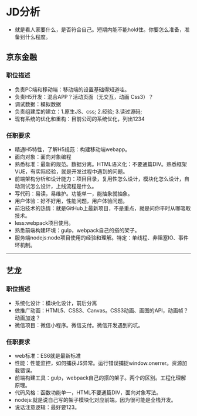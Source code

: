 # JD分析

* 就是看人家要什么，是否符合自己。短期内能不能hold住。你要怎么准备，准备到什么程度。

## 京东金融

### 职位描述

* 负责PC端和移动端：移动端的设置基础得知道哇。
* 负责H5开发：混合APP？活动页面（无交互，动画 Css3）？
* 调试数据：模拟数据
* 负责组建库的建立：1.原生JS、css; 2.经验; 3.读过源码;
* 现有系统的优化和重构：目前公司的系统优化，列出1234

### 任职要求

* 精通H5特性，了解H5规范：构建移动端webapp。
* 面向对象：面向对象编程
* 熟悉标准：最新的规范。数据分离。HTML语义化：不要通篇DIV。熟悉框架VUE，有实际经验，就是开发过程中遇到的问题。
* 前端架构分析和设计能力：项目目录，复用性怎么设计，模块化怎么设计，自动测试怎么设计，上线流程是什么。
* 写代码：易读，易维护。功能单一，能抽象就抽象。
* 用户体验：好不好用，性能问题，用户体验问题。
* 前沿技术的热情：就是GitHub上最新项目，不是重点，就是问你平时从哪吸取技术。
* less:webpack项目使用。
* 熟悉前端构建环境：gulp，webpack自己的搭的架子。
* 服务端nodejs:node项目使用的经验和理解。特定：单线程、非阻塞IO、事件环机制。

-------------------

## 艺龙

### 职位描述

* 系统化设计：模块化设计，前后分离
* 做推广动画：HTML5、CSS3、Canvas。CSS3动画、画图的API，动画帧？动画加速？
* 微信项目：微信小程序。微信支付。微信开发遇到的坑。

### 任职要求

* web标准：ES6就是最新标准
* 性能：性能监控，如何捕获JS异常。运行错误捕捉window.onerrer。资源加载错误。
* 前端构建工具：gulp，webpack自己的搭的架子。两个的区别。工程化理解原理。
* 代码风格：函数功能单一，HTML不要通篇DIV，面向对象写法。
* nodejs:就是说自己写的架子模块化对应前端。因为很可能是全栈开发。
* 说话注意逻辑：最好要123。



